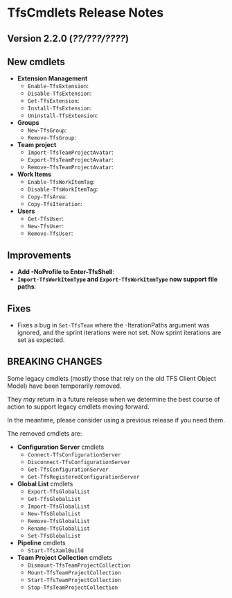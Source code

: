 # TfsCmdlets Release Notes

## Version 2.2.0 (_??/???/????_)

## New cmdlets

* **Extension Management**
  * `Enable-TfsExtension`: 
  * `Disable-TfsExtension`: 
  * `Get-TfsExtension`: 
  * `Install-TfsExtension`: 
  * `Uninstall-TfsExtension`: 
* **Groups**
  * `New-TfsGroup`: 
  * `Remove-TfsGroup`: 
* **Team project**
  * `Import-TfsTeamProjectAvatar`: 
  * `Export-TfsTeamProjectAvatar`: 
  * `Remove-TfsTeamProjectAvatar`: 
* **Work Items**
  * `Enable-TfsWorkItemTag`: 
  * `Disable-TfsWorkItemTag`: 
  * `Copy-TfsArea`: 
  * `Copy-TfsIteration`: 
* **Users**
  * `Get-TfsUser`: 
  * `New-TfsUser`: 
  * `Remove-TfsUser`: 

## Improvements
  
* **Add -NoProfile to Enter-TfsShell**: 
* **`Import-TfsWorkItemType` and `Export-TfsWorkItemType` now support file paths**: 

## Fixes

* Fixes a bug in `Set-TfsTeam` where the -IterationPaths argument was ignored, and the sprint iterations were not set. Now sprint iterations are set as expected.

## BREAKING CHANGES

Some legacy cmdlets (mostly those that rely on the old TFS Client Object Model) have been temporarily removed.

They _may_ return in a future release when we determine the best course of action to support legacy cmdlets moving forward.

In the meantime, please consider using a previous release if you need them.

The removed cmdlets are:

* **Configuration Server** cmdlets
  * `Connect-TfsConfigurationServer`
  * `Disconnect-TfsConfigurationServer`
  * `Get-TfsConfigurationServer`
  * `Get-TfsRegisteredConfigurationServer`
* **Global List** cmdlets
  * `Export-TfsGlobalList`
  * `Get-TfsGlobalList`
  * `Import-TfsGlobalList`
  * `New-TfsGlobalList`
  * `Remove-TfsGlobalList`
  * `Rename-TfsGlobalList`
  * `Set-TfsGlobalList`
* **Pipeline** cmdlets
  * `Start-TfsXamlBuild`
* **Team Project Collection** cmdlets
  * `Dismount-TfsTeamProjectCollection`
  * `Mount-TfsTeamProjectCollection`
  * `Start-TfsTeamProjectCollection`
  * `Stop-TfsTeamProjectCollection`
